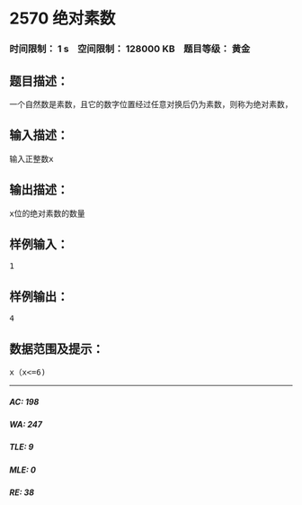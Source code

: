 # 2570 绝对素数   
### 时间限制： 1 s&nbsp;&nbsp;&nbsp;&nbsp;空间限制： 128000 KB&nbsp;&nbsp;&nbsp;&nbsp;题目等级： 黄金  
## 题目描述：  

<pre>
一个自然数是素数，且它的数字位置经过任意对换后仍为素数，则称为绝对素数，例如13。请找出所有x位的绝对素数的数量。
</pre>
  
  
## 输入描述：  

<pre>
输入正整数x
</pre>
  
  
## 输出描述：  

<pre>
x位的绝对素数的数量
</pre>
  
  
## 样例输入：  

<pre>
1
</pre>
  
  
## 样例输出：  

<pre>
4
</pre>
  
  
## 数据范围及提示：  

<pre>
x（x<=6)
</pre>
  
  
***  

##### AC: 198  
##### WA: 247  
##### TLE: 9  
##### MLE: 0  
##### RE: 38  
